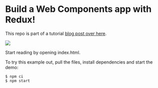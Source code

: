 # Build a Web Components app with Redux!

This repo is part of a tutorial [blog post over here](https://writingjavascript.com/build-a-web-components-app-with-redux).

![](https://writingjavascript.com/build-a-web-components-app-with-redux_wj-todos_completed.gif)

Start reading by opening index.html.

To try this example out, pull the files, install dependencies and start the demo:

    $ npm ci
    $ npm start
